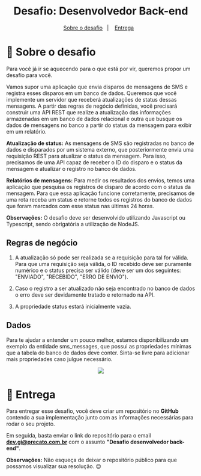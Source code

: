 <h1 align="center">Desafio: Desenvolvedor Back-end</h1>

<p align="center">

<p align="center">
  <a href="#rocket-sobre-o-desafio">Sobre o desafio</a>&nbsp;&nbsp;&nbsp;|&nbsp;&nbsp;&nbsp;
  <a href="#calendar-entrega">Entrega</a>&nbsp;&nbsp;&nbsp;
</p>

# :rocket: Sobre o desafio
Para você já ir se aquecendo para o que está por vir, queremos propor um desafio para você.

Vamos supor uma aplicação que envia disparos de mensagens de SMS e registra esses disparos em um banco de dados. Queremos que você implemente um servidor que receberá atualizações de status dessas mensagens. A partir das regras de negócio definidas, você precisará construir uma API REST que realize a atualização das informações armazenadas em um banco de dados relacional e outra que busque os dados de mensagens no banco a partir do status da mensagem para exibir em um relatório.

**Atualização de status:** As mensagens de SMS são registradas no banco de dados e disparados por um sistema externo, que posteriormente envia uma requisição REST para atualizar o status da mensagem. Para isso, precisamos de uma API capaz de receber o ID do disparo e o status da mensagem e atualizar o registro no banco de dados.

**Relatórios de mensagens:** Para medir os resultados dos envios, temos uma aplicação que pesquisa os registros de disparo de acordo com o status da mensagem. Para que essa aplicação funcione corretamente, precisamos de uma rota receba um status e retorne todos os registros do banco de dados que foram marcados com esse status nas últimas 24 horas.

**Observações:** O desafio deve ser desenvolvido utilizando Javascript ou Typescript, sendo obrigatória a utilização de NodeJS.

## Regras de negócio
1. A atualização só pode ser realizada se a requisição para tal for válida. Para que uma requisição seja válida, o ID recebido deve ser puramente numérico e o status precisa ser válido (deve ser um dos seguintes: "ENVIADO", "RECEBIDO", "ERRO DE ENVIO").

2. Caso o registro a ser atualizado não seja encontrado no banco de dados o erro deve ser devidamente tratado e retornado na API.

3. A propriedade status estará inicialmente vazia.

## Dados
Para te ajudar a entender um pouco melhor, estamos disponibilizando um exemplo da entidade sms_messages, que possui as propriedades mínimas que a tabela do banco de dados deve conter. Sinta-se livre para adicionar mais propriedades caso julgue necessário.

<p align="center">
  <img  src="./assets/sms-database.png">
</p>

# :calendar: Entrega
Para entregar esse desafio, você deve criar um repositório no **GitHub** contendo a sua implementação junto com as informações necessárias para rodar o seu projeto.

Em seguida, basta enviar o link do repositório para o email **dev.gi@precato.com.br** com o assunto **"Desafio desenvolvedor back-end"**.

**Observações:** Não esqueça de deixar o repositório público para que possamos visualizar sua resolução. 😉
